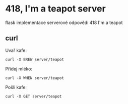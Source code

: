 # 418, I'm a teapot server

flask implementace serverové odpovědi 418 I'm a teapot

## curl

Uvař kafe:

```
curl -X BREW server/teapot
```

Přidej mléko:

```
curl -X WHEN server/teapot
```

Pošli kafe:

```
curl -X GET server/teapot
```
